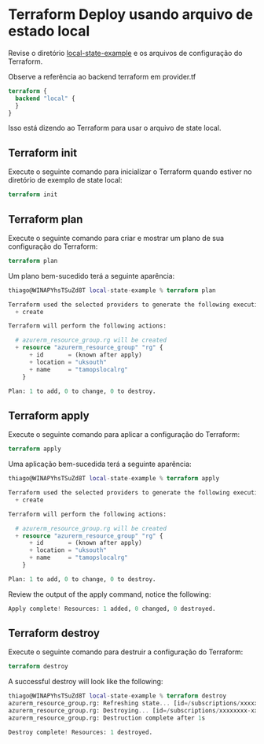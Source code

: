 # Terraform Deploy usando arquivo de estado local

Revise o diretório [local-state-example](https://github.com/thiago88sp/terraform-treinamento/tree/master/3-terraform-state/local-state-example) e os arquivos de configuração do Terraform.

Observe a referência ao backend terraform em provider.tf

```terraform
terraform {
  backend "local" {
  }
}
```

Isso está dizendo ao Terraform para usar o arquivo de state local.

## Terraform init

Execute o seguinte comando para inicializar o Terraform quando estiver no diretório de exemplo de state local:

```terraform
terraform init
```

## Terraform plan

Execute o seguinte comando para criar e mostrar um plano de sua configuração do Terraform:

```terraform
terraform plan
```

Um plano bem-sucedido terá a seguinte aparência:

```terraform
thiago@WINAPYhsTSuZd8T local-state-example % terraform plan

Terraform used the selected providers to generate the following execution plan. Resource actions are indicated with the following symbols:
  + create

Terraform will perform the following actions:

  # azurerm_resource_group.rg will be created
  + resource "azurerm_resource_group" "rg" {
      + id       = (known after apply)
      + location = "uksouth"
      + name     = "tamopslocalrg"
    }

Plan: 1 to add, 0 to change, 0 to destroy.
```

## Terraform apply

Execute o seguinte comando para aplicar a configuração do Terraform:

```terraform
terraform apply
```

Uma aplicação bem-sucedida terá a seguinte aparência:

```terraform
thiago@WINAPYhsTSuZd8T local-state-example % terraform apply

Terraform used the selected providers to generate the following execution plan. Resource actions are indicated with the following symbols:
  + create

Terraform will perform the following actions:

  # azurerm_resource_group.rg will be created
  + resource "azurerm_resource_group" "rg" {
      + id       = (known after apply)
      + location = "uksouth"
      + name     = "tamopslocalrg"
    }

Plan: 1 to add, 0 to change, 0 to destroy.
```

Review the output of the apply command, notice the following:

```terraform
Apply complete! Resources: 1 added, 0 changed, 0 destroyed.
```

## Terraform destroy

Execute o seguinte comando para destruir a configuração do Terraform:

```terraform
terraform destroy
```

A successful destroy will look like the following:

```terraform
thiago@WINAPYhsTSuZd8T local-state-example % terraform destroy
azurerm_resource_group.rg: Refreshing state... [id=/subscriptions/xxxxxxxx-xxxx-xxxx-xxxx-xxxxxxxxxxxx/resourceGroups/tamopslocalrg]
azurerm_resource_group.rg: Destroying... [id=/subscriptions/xxxxxxxx-xxxx-xxxx-xxxx-xxxxxxxxxxxx/resourceGroups/tamopslocalrg]
azurerm_resource_group.rg: Destruction complete after 1s

Destroy complete! Resources: 1 destroyed.
```



